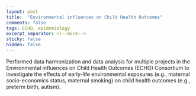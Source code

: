 ```yaml
---
layout: post
title:  "Environmental influences on Child Health Outcomes"
comments: false
tags: ECHO, epidemiology
excerpt_separator: <!--more-->
sticky: false
hidden: false
---
```

Performed data harmonization and data analysis for multiple projects in the Environmental influences on Child Health Outcomes (ECHO) Consortium to investigate the effects of early-life environmental exposures (e.g., maternal socio-economics status, maternal smoking) on child health outcomes (e.g., preterm birth, autism).